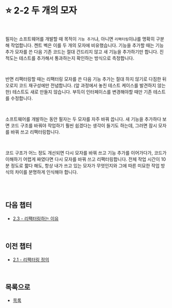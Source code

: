 # :star: 2-2 두 개의 모자

<br>

필자는 소프트웨어를 개발할 때 목적이 `기능 추가`냐, 아니면 `리팩터링`이냐를 명확히 구분해 작업합니다. 켄트 벡은 이를 두 개의 모자에 비유했습니다. 기능을 추가할 때는 기능 추가 모자를 쓴 다음 기존 코드는 절대 건드리지 않고 새 기능을 추가하기만 합니다. 진척도는 테스트를 추가해서 통과하는지 확인하는 방식으로 측정합니다.

<br>

반면 리팩터링할 때는 리팩터링 모자를 쓴 다음 기능 추가는 절대 하지 않기로 다짐한 뒤 오로지 코드 재구성에만 전념합니다. (앞 과정에서 놓친 테스트 케이스를 발견하지 않는 한) 테스트도 새로 만들지 않습니다. 부득이 인터페이스를 변경해야할 때만 기존 테스트를 수정합니다.

<br>

소프트웨어를 개발하는 동안 필자는 두 모자를 자주 바꿔 씁니다. 새 기능을 추가하다 보면 코드 구조를 바꿔야 작업하기 훨씬 쉽겠다는 생각이 들기도 하는데, 그러면 잠시 모자를 바꿔 쓰고 리팩터링합니다.

<br>

코드 구조가 어느 정도 개선되면 다시 모자를 바꿔 쓰고 기능 추가를 이어가다가, 코드가 이해하기 어렵게 짜였다면 다시 모자를 바꿔 쓰고 리팩터링합니다. 전체 작업 시간이 10분 정도로 짧다 해도, 항상 내가 쓰고 있는 모자가 무엇인지와 그에 따른 미묘한 작업 방식의 차이를 분명하게 인식해야 합니다.

<br>

<br>

## 다음 챕터

- [2.3 - 리팩터링하는 이유](https://github.com/Esoolgnah/Summary_of_Refactoring_2nd_Edition/blob/main/Notes/02_리팩터링_원칙/02_03_리팩터링하는_이유.md)

<br>

## 이전 챕터

- [2.1 - 리팩터링 정의](https://github.com/Esoolgnah/Summary_of_Refactoring_2nd_Edition/blob/main/Notes/02_리팩터링_원칙/02_01_리팩터링_정의.md)

<br>

## 목록으로

- [목록](https://github.com/Esoolgnah/Summary_of_Refactoring_2nd_Edition/blob/main/Notes/02_리팩터링_원칙/02_00_리팩터링_원칙.md)
